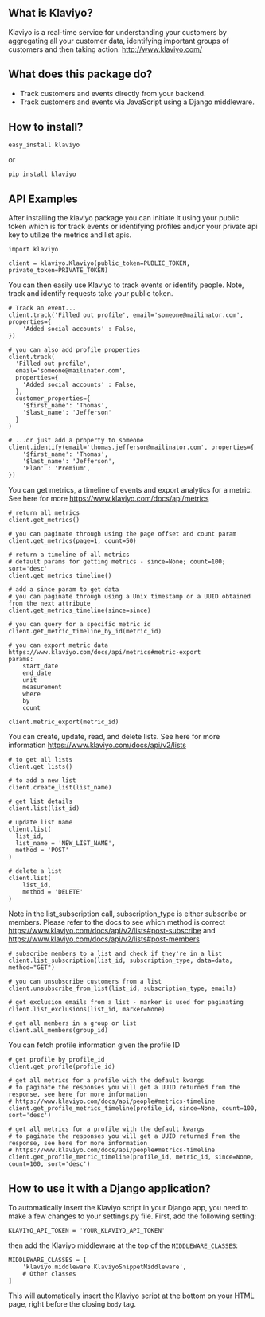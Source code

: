 ## What is Klaviyo?

Klaviyo is a real-time service for understanding your customers by aggregating all your customer data, identifying important groups of customers and then taking action.
http://www.klaviyo.com/

## What does this package do?

* Track customers and events directly from your backend.
* Track customers and events via JavaScript using a Django middleware.


## How to install?

    easy_install klaviyo

or

    pip install klaviyo


## API Examples

After installing the klaviyo package you can initiate it using your public token which is for track events or identifying profiles and/or your private api key to utilize the metrics and list apis.

    import klaviyo

    client = klaviyo.Klaviyo(public_token=PUBLIC_TOKEN, private_token=PRIVATE_TOKEN)

You can then easily use Klaviyo to track events or identify people.  Note, track and identify requests take your public token.

    # Track an event...
    client.track('Filled out profile', email='someone@mailinator.com', properties={
        'Added social accounts' : False,
    })
    
    # you can also add profile properties
    client.track(
      'Filled out profile', 
      email='someone@mailinator.com', 
      properties={
        'Added social accounts' : False,
      }, 
      customer_properties={
        '$first_name': 'Thomas',
        '$last_name': 'Jefferson'
      }
    )

    # ...or just add a property to someone
    client.identify(email='thomas.jefferson@mailinator.com', properties={
        '$first_name': 'Thomas',
        '$last_name': 'Jefferson',
        'Plan' : 'Premium',
    })

You can get metrics, a timeline of events and export analytics for a metric.  See here for more https://www.klaviyo.com/docs/api/metrics

    # return all metrics
    client.get_metrics()
    
    # you can paginate through using the page offset and count param
    client.get_metrics(page=1, count=50)
    
    # return a timeline of all metrics
    # default params for getting metrics - since=None; count=100;  sort='desc'
    client.get_metrics_timeline()
    
    # add a since param to get data 
    # you can paginate through using a Unix timestamp or a UUID obtained from the next attribute
    client.get_metrics_timeline(since=since)
    
    # you can query for a specific metric id
    client.get_metric_timeline_by_id(metric_id)
    
    # you can export metric data https://www.klaviyo.com/docs/api/metrics#metric-export
    params:
        start_date
        end_date
        unit
        measurement
        where 
        by
        count

    client.metric_export(metric_id)

You can create, update, read, and delete lists.  See here for more information https://www.klaviyo.com/docs/api/v2/lists

    # to get all lists
    client.get_lists()
    
    # to add a new list
    client.create_list(list_name)
    
    # get list details
    client.list(list_id)
    
    # update list name
    client.list(
      list_id, 
      list_name = 'NEW_LIST_NAME',
      method = 'POST'
    )
    
    # delete a list
    client.list(
        list_id,
        method = 'DELETE'
    )

Note in the list_subscription call, subscription_type is either subscribe or members.  Please refer to the docs to see which method is correct https://www.klaviyo.com/docs/api/v2/lists#post-subscribe and https://www.klaviyo.com/docs/api/v2/lists#post-members

    # subscribe members to a list and check if they're in a list
    client.list_subscription(list_id, subscription_type, data=data, method="GET")
    
    # you can unsubscribe customers from a list
    client.unsubscribe_from_list(list_id, subscription_type, emails)
    
    # get exclusion emails from a list - marker is used for paginating
    client.list_exclusions(list_id, marker=None)
    
    # get all members in a group or list
    client.all_members(group_id)
    
You can fetch profile information given the profile ID

    # get profile by profile_id
    client.get_profile(profile_id)
    
    # get all metrics for a profile with the default kwargs
    # to paginate the responses you will get a UUID returned from the response, see here for more information
    # https://www.klaviyo.com/docs/api/people#metrics-timeline
    client.get_profile_metrics_timeline(profile_id, since=None, count=100, sort='desc')

    # get all metrics for a profile with the default kwargs
    # to paginate the responses you will get a UUID returned from the response, see here for more information
    # https://www.klaviyo.com/docs/api/people#metrics-timeline
    client.get_profile_metric_timeline(profile_id, metric_id, since=None, count=100, sort='desc')

## How to use it with a Django application?

To automatically insert the Klaviyo script in your Django app, you need to make a few changes to your settings.py file. First,
add the following setting:

    KLAVIYO_API_TOKEN = 'YOUR_KLAVIYO_API_TOKEN'

then add the Klaviyo middleware at the top of the `MIDDLEWARE_CLASSES`:

    MIDDLEWARE_CLASSES = [
        'klaviyo.middleware.KlaviyoSnippetMiddleware',
        # Other classes
    ]

This will automatically insert the Klaviyo script at the bottom on your HTML page, right before the closing `body` tag.